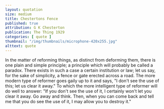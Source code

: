 ```yaml
---
layout: quotation
size: medium
title: Chestertons Fence
published: true
attribution: G K Chesterton
publication: The Thing 1929
categories: [ quote ]
thumbnail: "/img/thumbnails/microphone-420x255.jpg"
alttext: quote
---
```


In the matter of reforming things, as distinct from deforming them, there is one plain and 
simple principle; a principle which will probably be called a paradox. There exists in 
such a case a certain institution or law; let us say, for the sake of simplicity, a fence 
or gate erected across a road. The more modern type of reformer goes gaily up to it and 
says, "I don't see the use of this; let us clear it away." To which the more intelligent 
type of reformer will do well to answer: "If you don't see the use of it, I certainly won't 
let you clear it away. Go away and think. Then, when you can come back and tell me that 
you do see the use of it, I may allow you to destroy it."
